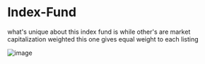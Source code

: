 # Index-Fund

what's unique about this index fund is while other's are market capitalization weighted this one gives equal weight to each listing

![image](https://github.com/1exedra/Index-Fund/assets/171572078/ecee8e6e-90b8-4f88-835a-cb478085bd6e)

